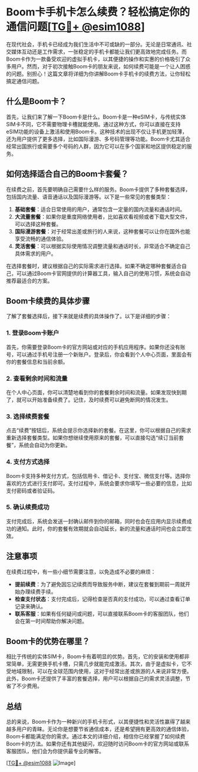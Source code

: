 # Boom卡手机卡怎么续费？轻松搞定你的通信问题[[TG💪+ @esim1088](https://t.me/s/esim1088)]

在现代社会，手机卡已经成为我们生活中不可或缺的一部分。无论是日常通讯、社交媒体互动还是工作需求，一张稳定的手机卡都能让我们更高效地完成任务。而Boom卡作为一款备受欢迎的虚拟手机卡，以其便捷的操作和实惠的价格吸引了众多用户。然而，对于初次接触Boom卡的朋友来说，如何续费可能是一个让人困惑的问题。别担心！这篇文章将详细为你讲解Boom卡手机卡的续费方法，让你轻松搞定通信问题。

## 什么是Boom卡？

首先，让我们来了解一下Boom卡是什么。Boom卡是一种eSIM卡，与传统实体SIM卡不同，它不需要物理卡槽就能使用。通过这种方式，你可以直接在支持eSIM功能的设备上激活和使用Boom卡。这种技术的出现不仅让手机更加轻薄，还为用户提供了更多选择，比如国际漫游、多号码管理等功能。Boom卡尤其适合经常出国旅行或需要多个号码的人群，因为它可以在多个国家和地区提供稳定的服务。

## 如何选择适合自己的Boom卡套餐？

在续费之前，首先要明确自己需要什么样的服务。Boom卡提供了多种套餐选择，包括国内流量、语音通话以及国际漫游等。以下是一些常见的套餐类型：

1. **基础套餐**：适合日常使用的用户，通常包含一定量的国内流量和通话时间。
2. **大流量套餐**：如果你是重度网络使用者，比如喜欢看视频或者下载大型文件，可以选择这种套餐。
3. **国际漫游套餐**：对于经常出差或旅行的人来说，这种套餐可以让你在国外也能享受流畅的通信体验。
4. **灵活套餐**：可以根据实际使用情况调整流量和通话时长，非常适合不确定自己具体需求的用户。

在选择套餐时，建议根据自己的实际需求进行选择。如果不确定哪种套餐适合自己，可以通过Boom卡官网提供的计算器工具，输入自己的使用习惯，系统会自动推荐最适合的方案。

## Boom卡续费的具体步骤

了解了套餐选择后，接下来就是续费的具体操作了。以下是详细的步骤：

### 1. 登录Boom卡账户

首先，你需要登录Boom卡的官方网站或对应的手机应用程序。如果你还没有账号，可以通过手机号注册一个新账户。登录后，你会看到个人中心页面，里面会有你的套餐信息和当前余额。

### 2. 查看剩余时间和流量

在个人中心页面，你可以清楚地看到你的套餐剩余时间和流量。如果发现快到期了，就可以开始准备续费了。记住，及时续费可以避免断网的情况发生。

### 3. 选择续费套餐

点击“续费”按钮后，系统会提示你选择新的套餐。在这里，你可以根据自己的需求重新选择套餐类型。如果你想继续使用原来的套餐，可以直接勾选“续订当前套餐”，系统会自动为你更新。

### 4. 支付方式选择

Boom卡支持多种支付方式，包括信用卡、借记卡、支付宝、微信支付等。选择你喜欢的方式进行支付即可。支付过程中，系统会要求你填写一些必要的信息，比如支付密码或者验证码。

### 5. 确认续费成功

支付完成后，系统会发送一封确认邮件到你的邮箱，同时也会在应用内显示续费成功的通知。此时，你的套餐有效期就会自动延长，新的流量和通话时间也会立即生效。

## 注意事项

在续费过程中，有一些小细节需要注意，以免造成不必要的麻烦：

- **提前续费**：为了避免因忘记续费而导致服务中断，建议在套餐到期前一周就开始办理续费手续。
- **检查支付状态**：支付完成后，记得检查是否真的支付成功，可以通过查看订单记录来确认。
- **联系客服**：如果有任何疑问或问题，可以直接联系Boom卡的客服团队，他们会在第一时间帮助你解决问题。

## Boom卡的优势在哪里？

相比于传统的实体SIM卡，Boom卡有着明显的优势。首先，它的安装和使用都非常简单，无需更换手机卡槽，只需几步就能完成激活。其次，由于是虚拟卡，它不受地域限制，可以在全球范围内使用，这对于经常出差或旅游的人来说非常方便。此外，Boom卡还提供了丰富的套餐选择，用户可以根据自己的需求灵活调整，节省了不少费用。

## 总结

总的来说，Boom卡作为一种新兴的手机卡形式，以其便捷性和灵活性赢得了越来越多用户的青睐。无论你是想要节省通信成本，还是希望拥有更高效的通信体验，Boom卡都能满足你的需求。通过本文的详细介绍，相信你已经掌握了如何续费Boom卡的方法。如果你还有其他疑问，欢迎随时访问Boom卡的官方网站或联系客服团队，他们会为你提供最专业的解答。

[[TG💪+ @esim1088](https://t.me/s/esim1088) ![Image](https://i.postimg.cc/4NQfJmqS/Snipaste-2025-05-13-00-14-12.png)]